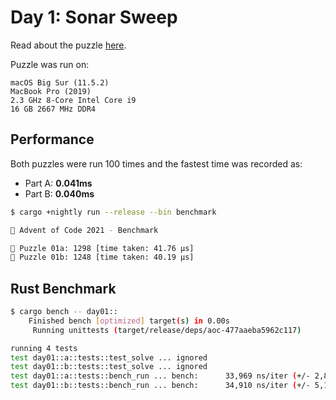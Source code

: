 # Day 1: Sonar Sweep

Read about the puzzle [here](https://adventofcode.com/2021/day/1).

Puzzle was run on:

```text
macOS Big Sur (11.5.2)
MacBook Pro (2019)
2.3 GHz 8-Core Intel Core i9
16 GB 2667 MHz DDR4
```

## Performance

Both puzzles were run 100 times and the fastest time was recorded as:

- Part A: **0.041ms**
- Part B: **0.040ms**

```sh
$ cargo +nightly run --release --bin benchmark

🎄 Advent of Code 2021 - Benchmark

🧩 Puzzle 01a: 1298 [time taken: 41.76 μs]
🧩 Puzzle 01b: 1248 [time taken: 40.19 μs]
```

## Rust Benchmark

```sh
$ cargo bench -- day01::
    Finished bench [optimized] target(s) in 0.00s
     Running unittests (target/release/deps/aoc-477aaeba5962c117)

running 4 tests
test day01::a::tests::test_solve ... ignored
test day01::b::tests::test_solve ... ignored
test day01::a::tests::bench_run ... bench:      33,969 ns/iter (+/- 2,834)
test day01::b::tests::bench_run ... bench:      34,910 ns/iter (+/- 5,159)
```
